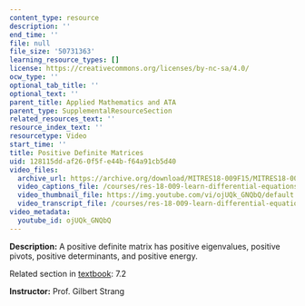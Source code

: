 ```yaml
---
content_type: resource
description: ''
end_time: ''
file: null
file_size: '50731363'
learning_resource_types: []
license: https://creativecommons.org/licenses/by-nc-sa/4.0/
ocw_type: ''
optional_tab_title: ''
optional_text: ''
parent_title: Applied Mathematics and ATA
parent_type: SupplementalResourceSection
related_resources_text: ''
resource_index_text: ''
resourcetype: Video
start_time: ''
title: Positive Definite Matrices
uid: 128115dd-af26-0f5f-e44b-f64a91cb5d40
video_files:
  archive_url: https://archive.org/download/MITRES18-009F15/MITRES18-009F15_7_2_PositiveDefiniteMatrices_300k.mp4
  video_captions_file: /courses/res-18-009-learn-differential-equations-up-close-with-gilbert-strang-and-cleve-moler-fall-2015/bc3ef8a03d345e43b7a2de5cb447ed00_ojUQk_GNQbQ.vtt
  video_thumbnail_file: https://img.youtube.com/vi/ojUQk_GNQbQ/default.jpg
  video_transcript_file: /courses/res-18-009-learn-differential-equations-up-close-with-gilbert-strang-and-cleve-moler-fall-2015/1a88fb43fe19d3d914e79a01b7f344d8_ojUQk_GNQbQ.pdf
video_metadata:
  youtube_id: ojUQk_GNQbQ
---
```


**Description:** A positive definite matrix has positive eigenvalues, positive pivots, positive determinants, and positive energy.

Related section in [textbook](http://www-math.mit.edu/~gs/dela/): 7.2

**Instructor:** Prof. Gilbert Strang

